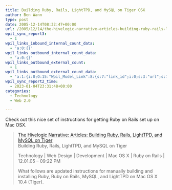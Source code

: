 ```yaml
---
title: Building Ruby, Rails, LightTPD, and MySQL on Tiger OSX
author: Ben Wann
type: post
date: 2005-12-14T08:32:47+00:00
url: /2005/12/14/the-hivelogic-narrative-articles-building-ruby-rails-lighttpd-and-mysql-on-tiger/
wpil_sync_report3:
  - 1
wpil_links_inbound_internal_count_data:
  - 'a:0:{}'
wpil_links_outbound_internal_count_data:
  - 'a:0:{}'
wpil_links_outbound_external_count:
  - 1
wpil_links_outbound_external_count_data:
  - 'a:1:{i:0;O:15:"Wpil_Model_Link":8:{s:7:"link_id";i:0;s:3:"url";s:72:"http://hivelogic.com/articles/2005/12/01/ruby_rails_lighttpd_mysql_tiger";s:4:"host";s:13:"hivelogic.com";s:8:"internal";b:0;s:4:"post";N;s:6:"anchor";s:85:"The Hivelogic Narrative: Articles: Building Ruby, Rails, LightTPD, and MySQL on Tiger";s:15:"added_by_plugin";b:0;s:8:"location";s:7:"content";}}'
wpil_sync_report2_time:
  - 2023-01-04T23:31:48+00:00
categories:
  - Technology
  - Web 2.0

---
```

Check out this nice set of instructions for getting Ruby on Rails set up on Mac OSX.

> [The Hivelogic Narrative: Articles: Building Ruby, Rails, LightTPD, and MySQL on Tiger][1]  
> Building Ruby, Rails, LightTPD, and MySQL on Tiger
> 
> Technology | Web Design | Development | Mac OS X | Ruby on Rails | 12.01.05 &#8211; 09:22 PM
> 
> What follows are updated instructions for manually building and installing Ruby, Ruby on Rails, MySQL, and LightTPD on Mac OS X 10.4 (Tiger).

<!--3ddc14e21090248ae0bb4f763fea3789-->

 [1]: http://hivelogic.com/articles/2005/12/01/ruby_rails_lighttpd_mysql_tiger